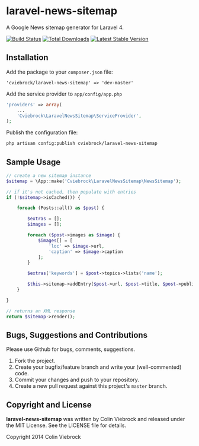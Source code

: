 # laravel-news-sitemap

A Google News sitemap generator for Laravel 4.

[![Build Status](https://travis-ci.org/cviebrock/eloquent-sluggable.svg)](https://travis-ci.org/cviebrock/laravel-news-sitemap)
[![Total Downloads](https://poser.pugx.org/cviebrock/laravel-news-sitemap/downloads.png)](https://packagist.org/packages/cviebrock/laravel-news-sitemap)
[![Latest Stable Version](https://poser.pugx.org/cviebrock/laravel-news-sitemap/v/stable.png)](https://packagist.org/packages/cviebrock/laravel-news-sitemap)



## Installation

Add the package to your `composer.json` file:

```
'cviebrock/laravel-news-sitemap' => 'dev-master'
```

Add the service provider to `app/config/app.php`

```php
'providers' => array(
    ...
    'Cviebrock\LaravelNewsSitemap\ServiceProvider',
);
```

Publish the configuration file:

```sh
php artisan config:publish cviebrock/laravel-news-sitemap
```



## Sample Usage

```php
// create a new sitemap instance
$sitemap = \App::make('Cviebrock\LaravelNewsSitemap\NewsSitemap');

// if it's not cached, then populate with entries
if (!$sitemap->isCached()) {

    foreach (Posts::all() as $post) {

		$extras = [];
		$images = [];

		foreach ($post->images as $image) {
			$images[] = [
			    'loc' => $image->url,
			    'caption' => $image->caption
            ];
		}

		$extras['keywords'] = $post->topics->lists('name');

		$this->sitemap->addEntry($post->url, $post->title, $post->published_at, $extras, $images);
	}

}

// returns an XML response
return $sitemap->render();
```



## Bugs, Suggestions and Contributions

Please use Github for bugs, comments, suggestions.

1. Fork the project.
2. Create your bugfix/feature branch and write your (well-commented) code.
3. Commit your changes and push to your repository.
4. Create a new pull request against this project's `master` branch.



## Copyright and License

**laravel-news-sitemap** was written by Colin Viebrock and released under the MIT License. See the LICENSE file for details.

Copyright 2014 Colin Viebrock
